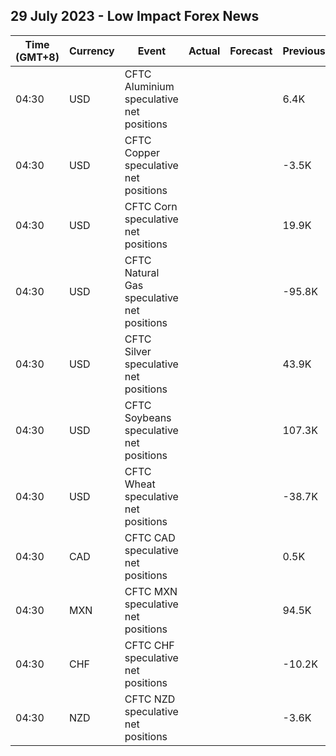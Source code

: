 ## 29 July 2023 - Low Impact Forex News

| Time (GMT+8) | Currency | Event | Actual | Forecast | Previous |
|------|----------|-------|--------|----------|----------|
| 04:30 | USD | CFTC Aluminium speculative net positions |  |  | 6.4K |
| 04:30 | USD | CFTC Copper speculative net positions |  |  | -3.5K |
| 04:30 | USD | CFTC Corn speculative net positions |  |  | 19.9K |
| 04:30 | USD | CFTC Natural Gas speculative net positions |  |  | -95.8K |
| 04:30 | USD | CFTC Silver speculative net positions |  |  | 43.9K |
| 04:30 | USD | CFTC Soybeans speculative net positions |  |  | 107.3K |
| 04:30 | USD | CFTC Wheat speculative net positions |  |  | -38.7K |
| 04:30 | CAD | CFTC CAD speculative net positions |  |  | 0.5K |
| 04:30 | MXN | CFTC MXN speculative net positions |  |  | 94.5K |
| 04:30 | CHF | CFTC CHF speculative net positions |  |  | -10.2K |
| 04:30 | NZD | CFTC NZD speculative net positions |  |  | -3.6K |

